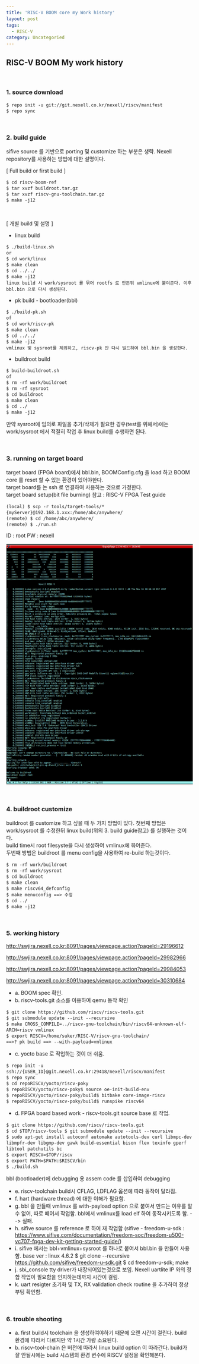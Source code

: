 ```yaml
---
title: 'RISC-V BOOM core my Work history'
layout: post
tags:
  - RISC-V
category: Uncategoried
---
```

## RISC-V BOOM My work history

<br>

### 1. source download
```
$ repo init -u git://git.nexell.co.kr/nexell/riscv/manifest
$ repo sync
```

<br>

### 2. build guide
sifive source 를 기반으로 porting 및 customize 하는 부분은 생략. Nexell repository를 사용하는 방법에 대한 설명이다.

[ Full build or first build ]
```
$ cd riscv-boom-ref
$ tar xvzf buildroot.tar.gz
$ tar xvzf riscv-gnu-toolchain.tar.gz
$ make -j12
```

<br>

[ 개별 build 및 설명 ]

- linux build
```
$ ./build-linux.sh
or
$ cd work/linux
$ make clean
$ cd ../../
$ make -j12
linux build 시 work/sysroot 를 묶어 rootfs 로 만든뒤 vmlinux에 붙여준다. 이후 bbl.bin 으로 다시 생성된다.
```

- pk build - bootloader(bbl)
```
$ ./build-pk.sh
of
$ cd work/riscv-pk
$ make clean
$ cd ../../
$ make -j12
vmlinux 및 sysroot를 제외하고, riscv-pk 만 다시 빌드하여 bbl.bin 을 생성한다.
```

- buildroot build
```
$ build-buildroot.sh
of
$ rm -rf work/buildroot
$ rm -rf sysroot
$ cd buildroot
$ make clean
$ cd ../
$ make -j12
```
만약 sysroot에 임의로 파일을 추가/삭제가 필요한 경우(test를 위해서)에는 work/sysroot 에서 적절히 작업 후 linux build를 수행하면 된다.

<br>

### 3. running on target board
target board (FPGA board)에서 bbl.bin, BOOMConfig.cfg 을 load 하고 BOOM core 를 reset 할 수 있는 환경이 있어야한다.<br>
target board를 는 ssh 로 연결하여 사용하는 것으로 가정한다.<br>
target board setup(bit file burning) 참고 : RISC-V FPGA Test guide <br>
```
(local) $ scp -r tools/target-tools/* {myServer}@192.168.1.xxx:/home/abc/anywhere/
(remote) $ cd /home/abc/anywhere/
(remote) $ ./run.sh
```
ID : root
PW : nexell

![](/assets/ext_images/riscv/boot_logo_img.png)

<br>

### 4. buildroot customize
buildroot 를 customize 하고 싶을 때 두 가지 방법이 있다.
첫번째 방법은 work/sysroot 를 수정한뒤 linux build(위의 3. build guide참고) 를 실행하는 것이다.<br>
build time시 root filesyste을 다시 생성하여 vmlinux에 묶어준다.<br>
두번째 방법은 buildroot 를 menu config을 사용하여 re-build 하는것이다.<br>

```
$ rm -rf work/buildroot
$ rm -rf work/sysroot
$ cd buildroot
$ make clean
$ make riscv64_defconfig
$ make menuconfig ==> 수정
$ cd ../
$ make -j12
```

<br>

### 5. working history
http://swjira.nexell.co.kr:8091/pages/viewpage.action?pageId=29196612<br>

http://swjira.nexell.co.kr:8091/pages/viewpage.action?pageId=29982966<br>

http://swjira.nexell.co.kr:8091/pages/viewpage.action?pageId=29984053<br>

http://swjira.nexell.co.kr:8091/pages/viewpage.action?pageId=30310684<br>


* a. BOOM spec 확인. 
* b. riscv-tools.git 소스를 이용하여 qemu 동작 확인
```
$ git clone https://github.com/riscv/riscv-tools.git
$ git submodule update --init --recursive
$ make CROSS_COMPILE=../riscv-gnu-toolchain/bin/riscv64-unknown-elf- ARCH=riscv vmlinux
$ export RISCV=/home/suker/RISC-V/riscv-gnu-toolchain/
==>? pk build ==> --with-payload=vmlinux
```
* c. yocto base 로 작업하는 것이 더 쉬움.
```
$ repo init -u ssh://{USER_ID}@git.nexell.co.kr:29418/nexell/riscv/manifest
$ repo sync
$ cd repoRISCV/yocto/riscv-poky
$ repoRISCV/yocto/riscv-poky$ source oe-init-build-env
$ repoRISCV/yocto/riscv-poky/build$ bitbake core-image-riscv
$ repoRISCV/yocto/riscv-poky/build$ runspike riscv64
```
* d. FPGA board based work - riscv-tools.git source base 로 작업.
```
$ git clone https://github.com/riscv/riscv-tools.git
$ cd $TOP/riscv-tools $ git submodule update --init --recursive
$ sudo apt-get install autoconf automake autotools-dev curl libmpc-dev libmpfr-dev libgmp-dev gawk build-essential bison flex texinfo gperf libtool patchutils bc
$ export RISCV=$TOP/riscv
$ export PATH=$PATH:$RISCV/bin
$ ./build.sh
```
bbl (bootloader)에 debugging 용 assem code 를 삽입하여 debugging
* e. riscv-toolchain build시 CFLAG, LDFLAG 옵션에 따라 동작이 달라짐.
* f. hart (hardware thread) 에 대한 이해가 필요함.
* g. bbl 을 만들때 vmlinux 를 with-payload option 으로 붙여서 만드는 이유를 알 수 없어, 따로 떼어서 작업함. 
    bbl에서 vmlinux를 load elf 하여 동작시키도록 함. --> 실패.
* h. sifive source 를 reference 로 하여 재 작업함
    (sifive - freedom-u-sdk : https://www.sifive.com/documentation/freedom-soc/freedom-u500-vc707-fpga-dev-kit-getting-started-guide/)
* i. sifive 에서는 bbl+vmlinux+sysroot 를 하나로 붙여서 bbl.bin 을 만들어 사용함. base ver : linux 4.6.2
$ git clone --recursive https://github.com/sifive/freedom-u-sdk.git
$ cd freedom-u-sdk; make
* j. sbi_console tty driver가 내장되어있는것으로 보임. Nexell uartlite IP 와의 정합 작업이 필요함을 인지하는데까지 시간이 걸림.
* k. uart resigter 초기화 및 TX, RX validation check routine 을 추가하여 정상 부팅 확인함.

<br>

### 6. trouble shooting
* a. first build시 toolchain 을 생성하여야하기 때문에 오랜 시간이 걸린다. build 환경에 따라서 다르지만 약 1시간 가량 소요된다.
* b. riscv-tool-chain 은 버전에 따라서 linux build option 이 따라간다. build가 잘 안될시에는 build 시스템의 환경 변수에 RISCV 설정을 확인해본다.
